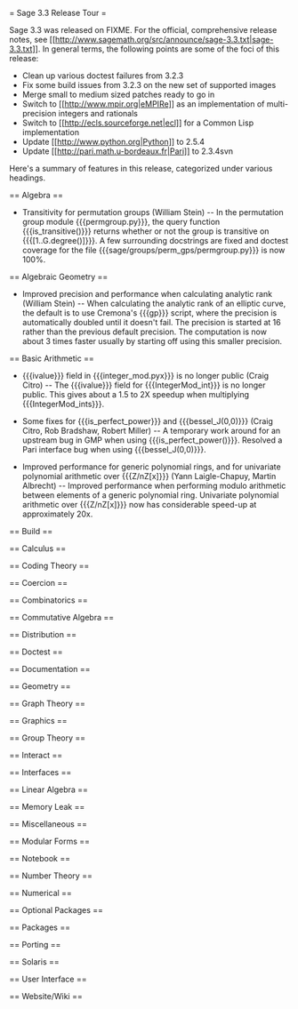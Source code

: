 = Sage 3.3 Release Tour =

Sage 3.3 was released on FIXME. For the official, comprehensive release notes, see [[http://www.sagemath.org/src/announce/sage-3.3.txt|sage-3.3.txt]]. In general terms, the following points are some of the foci of this release:

 * Clean up various doctest failures from 3.2.3
 * Fix some build issues from 3.2.3 on the new set of supported images
 * Merge small to medium sized patches ready to go in
 * Switch to [[http://www.mpir.org|eMPIRe]] as an implementation of multi-precision integers and rationals
 * Switch to [[http://ecls.sourceforge.net|ecl]] for a Common Lisp implementation
 * Update [[http://www.python.org|Python]] to 2.5.4
 * Update [[http://pari.math.u-bordeaux.fr|Pari]] to 2.3.4svn

Here's a summary of features in this release, categorized under various headings.

== Algebra ==

 * Transitivity for permutation groups (William Stein) -- In the permutation group module {{{permgroup.py}}}, the query function {{{is_transitive()}}} returns whether or not the group is transitive on {{{[1..G.degree()]}}}. A few surrounding docstrings are fixed and doctest coverage for the file {{{sage/groups/perm_gps/permgroup.py}}} is now 100%.

== Algebraic Geometry ==

 * Improved precision and performance when calculating analytic rank (William Stein) -- When calculating the analytic rank of an elliptic curve, the default is to use Cremona's {{{gp}}} script, where the precision is automatically doubled until it doesn't fail. The precision is started at 16 rather than the previous default precision. The computation is now about 3 times faster usually by starting off using this smaller precision.

== Basic Arithmetic ==

 * {{{ivalue}}} field in {{{integer_mod.pyx}}} is no longer public (Craig Citro) -- The {{{ivalue}}} field for {{{IntegerMod_int}}} is no longer public. This gives about a 1.5 to 2X speedup when multiplying {{{IntegerMod_ints}}}. 

 * Some fixes for {{{is_perfect_power}}} and {{{bessel_J(0,0)}}} (Craig Citro, Rob Bradshaw, Robert Miller) -- A temporary work around for an upstream bug in GMP when using {{{is_perfect_power()}}}. Resolved a Pari interface bug when using {{{bessel_J(0,0)}}}.

 * Improved performance for generic polynomial rings, and for univariate polynomial arithmetic over {{{Z/nZ[x]}}} (Yann Laigle-Chapuy, Martin Albrecht) -- Improved performance when performing modulo arithmetic between elements of a generic polynomial ring. Univariate polynomial arithmetic over {{{Z/nZ[x]}}} now has considerable speed-up at approximately 20x.

== Build ==

== Calculus ==

== Coding Theory ==

== Coercion ==

== Combinatorics ==

== Commutative Algebra ==

== Distribution ==

== Doctest ==

== Documentation ==

== Geometry ==

== Graph Theory ==

== Graphics ==

== Group Theory ==

== Interact ==

== Interfaces ==

== Linear Algebra ==

== Memory Leak ==

== Miscellaneous ==

== Modular Forms ==

== Notebook ==

== Number Theory ==

== Numerical ==

== Optional Packages ==

== Packages ==

== Porting ==

== Solaris ==

== User Interface ==

== Website/Wiki ==
